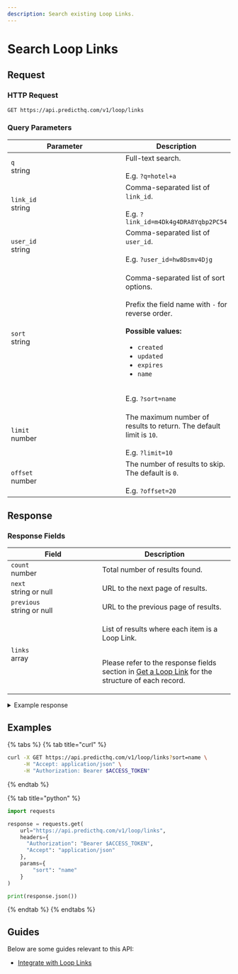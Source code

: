 ```yaml
---
description: Search existing Loop Links.
---
```


# Search Loop Links

## Request

### HTTP Request

```
GET https://api.predicthq.com/v1/loop/links
```

### Query Parameters

<table><thead><tr><th width="246">Parameter</th><th>Description</th></tr></thead><tbody><tr><td><code>q</code><br>string</td><td>Full-text search.<br><br>E.g. <code>?q=hotel+a</code></td></tr><tr><td><code>link_id</code><br>string</td><td>Comma-separated list of <code>link_id</code>.<br><br>E.g. <code>?link_id=m4Dk4g4DRA8Yqbp2PC54</code></td></tr><tr><td><code>user_id</code><br>string</td><td>Comma-separated list of <code>user_id</code>.<br><br>E.g. <code>?user_id=hw8Dsmv4Djg</code></td></tr><tr><td><code>sort</code><br>string</td><td><p>Comma-separated list of sort options.<br><br>Prefix the field name with <code>-</code> for reverse order.<br><br><strong>Possible values:</strong></p><ul><li><code>created</code></li><li><code>updated</code></li><li><code>expires</code></li><li><code>name</code></li></ul><p><br>E.g. <code>?sort=name</code></p></td></tr><tr><td><code>limit</code><br>number</td><td>The maximum number of results to return. The default limit is <code>10</code>.<br><br>E.g. <code>?limit=10</code></td></tr><tr><td><code>offset</code><br>number</td><td>The number of results to skip. The default is <code>0</code>.<br><br>E.g. <code>?offset=20</code></td></tr></tbody></table>

## Response

### Response Fields

<table><thead><tr><th width="190">Field</th><th>Description</th></tr></thead><tbody><tr><td><code>count</code><br>number</td><td>Total number of results found.</td></tr><tr><td><code>next</code><br>string or null</td><td>URL to the next page of results.</td></tr><tr><td><code>previous</code><br>string or null</td><td>URL to the previous page of results.</td></tr><tr><td><code>links</code><br>array</td><td><p>List of results where each item is a Loop Link.</p><p><br>Please refer to the response fields section in <a href="get-a-loop-link.md#response-fields">Get a Loop Link</a> for the structure of each record.</p></td></tr></tbody></table>

<details>

<summary>Example response</summary>

Below is an example response:

```json
{
  "count": 1,
  "next": null,
  "previous": null,
  "links": [
    {
      "link_id": "kt9fJZXpWFXSAdky9Bunb2",
      "expire_dt": "2025-03-12T21:07:26.704000+00:00",
      "name": "Hotel A",
      "status": "active",
      "create_dt": "2023-03-12T21:12:51+00:00",
      "update_dt": "2023-03-12T21:12:51+00:00",
      "metadata": {
        "hotel_id": 123456789
      },
      "links": {
        "event": "https://loop.phq.link/event/kt9fJZXpWFXSAdky9Bunb2",
        "event_feedback": "https://loop.phq.link/event-feedback/kt9fJZXpWFXSAdky9Bunb2"
      }
    }
  ]
}
```

</details>

## Examples

{% tabs %}
{% tab title="curl" %}
```bash
curl -X GET https://api.predicthq.com/v1/loop/links?sort=name \
     -H "Accept: application/json" \
     -H "Authorization: Bearer $ACCESS_TOKEN"
```
{% endtab %}

{% tab title="python" %}
```python
import requests

response = requests.get(
    url="https://api.predicthq.com/v1/loop/links",
    headers={
      "Authorization": "Bearer $ACCESS_TOKEN",
      "Accept": "application/json"
    },
    params={
        "sort": "name"
    }
)

print(response.json())
```
{% endtab %}
{% endtabs %}

## Guides

Below are some guides relevant to this API:

* [Integrate with Loop Links](../../../getting-started/guides/loop-guides/integrate-with-loop-links.md)
